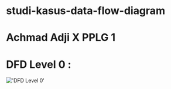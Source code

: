 # studi-kasus-data-flow-diagram
# Achmad Adji X PPLG 1
# DFD Level 0 :
!['DFD Level 0'](https://a.top4top.io/p_2600vaiu61.jpeg)
